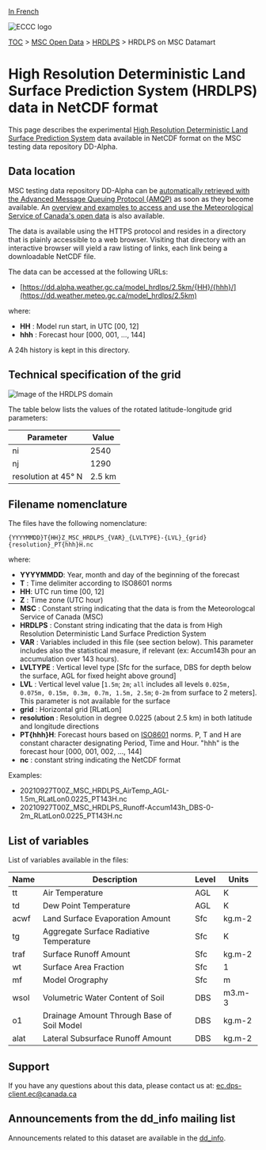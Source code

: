 [In French](readme_hrdlps-datamart_fr.md)

![ECCC logo](../../img_eccc-logo.png)

[TOC](../../readme_en.md) > [MSC Open Data](../readme_en.md) > [HRDLPS](readme_hrdlps_en.md) > HRDLPS on MSC Datamart 

# High Resolution Deterministic Land Surface Prediction System (HRDLPS) data in NetCDF format

This page describes the experimental [High Resolution Deterministic Land Surface Prediction System](./readme_hrdlps_en.md) data available in NetCDF format on the MSC testing data repository DD-Alpha.

## Data location 

MSC testing data repository DD-Alpha can be [automatically retrieved with the Advanced Message Queuing Protocol (AMQP)](../../msc-datamart/amqp_en.md) as soon as they become available. An [overview and examples to access and use the Meteorological Service of Canada's open data](../../usage/readme_en.md) is also available.

The data is available using the HTTPS protocol and resides in a directory that is plainly accessible to a web browser. Visiting that directory with an interactive browser will yield a raw listing of links, each link being a downloadable NetCDF file.

The data can be accessed at the following URLs:

* [https://dd.alpha.weather.gc.ca/model_hrdlps/2.5km/{HH}/{hhh}/](https://dd.weather.meteo.gc.ca/model_hrdlps/2.5km)                  

where:

* __HH__ : Model run start, in UTC [00, 12]
* __hhh__ : Forecast hour [000, 001, ..., 144] 

A 24h history is kept in this directory.

## Technical specification of the grid

![Image of the HRDLPS domain](https://collaboration.cmc.ec.gc.ca/cmc/cmos/public_doc/msc-data/nwp_hrdlps/grille_hrdlps.png)

The table below lists the values of the rotated latitude-longitude grid parameters:

| Parameter | Value |
| ------ | ------ |
| ni | 2540 |
| nj | 1290 |
| resolution at 45° N | 2.5 km |

## Filename nomenclature


The files have the following nomenclature: 

`{YYYYMMDD}T{HH}Z_MSC_HRDLPS_{VAR}_{LVLTYPE}-{LVL}_{grid}{resolution}_PT{hhh}H.nc`

where:

* __YYYYMMDD__: Year, month and day of the beginning of the forecast
* __T__ : Time delimiter according to ISO8601 norms
* __HH__: UTC run time [00, 12]
* __Z__ : Time zone (UTC hour)
* __MSC__ : Constant string indicating that the data is from the Meteorologcal Service of Canada (MSC)
* __HRDLPS__ : Constant string indicating that the data is from High Resolution Deterministic Land Surface Prediction System
* __VAR__ : Variables included in this file (see section below). This parameter includes also the statistical measure, if relevant (ex: Accum143h pour an accumulation over 143 hours).
* __LVLTYPE__ : Vertical level type [Sfc for the surface, DBS for depth below the surface, AGL for fixed height above ground]
* __LVL__ : Vertical level value [`1.5m`; `2m`; `all` includes all levels `0.025m, 0.075m, 0.15m, 0.3m, 0.7m, 1.5m, 2.5m`; `0-2m` from surface to 2 meters]. This parameter is not available for the surface
* __grid__ : Horizontal grid [RLatLon]
* __resolution__ : Resolution in degree 0.0225 (about 2.5 km) in both latitude and longitude directions 
* __PT{hhh}H__: Forecast hours based on [ISO8601](https://en.wikipedia.org/wiki/ISO_8601) norms. P, T and H are constant character designating Period, Time and Hour. "hhh" is the forecast hour [000, 001, 002, ..., 144]
* __nc__ : constant string indicating the NetCDF format

Examples:

* 20210927T00Z_MSC_HRDLPS_AirTemp_AGL-1.5m_RLatLon0.0225_PT143H.nc
* 20210927T00Z_MSC_HRDLPS_Runoff-Accum143h_DBS-0-2m_RLatLon0.0225_PT143H.nc

## List of variables 

List of variables available in the files: 

|Name   | Description|  Level|    Units|
|---------|---------------|----------|----------|
|tt     |Air Temperature                            |   AGL|     K|
|td      |Dew Point Temperature |   AGL|    K|
|acwf      |Land Surface Evaporation Amount |   Sfc|     kg.m-2|
|tg      |Aggregate Surface Radiative Temperature |   Sfc|       K|
|traf      |Surface Runoff Amount |   Sfc|     kg.m-2|
|wt      |Surface Area Fraction |   Sfc|   1|
|mf      |Model Orography |   Sfc|      m|
|wsol      |Volumetric Water Content of Soil |   DBS|    m3.m-3|
|o1      |Drainage Amount Through Base of Soil Model |   DBS|     kg.m-2|
|alat      |Lateral Subsurface Runoff Amount |   DBS|     kg.m-2|


## Support

If you have any questions about this data, please contact us at: [ec.dps-client.ec@canada.ca](mailto:ec.dps-client.ec@canada.ca)

## Announcements from the dd_info mailing list

Announcements related to this dataset are available in the [dd_info](https://lists.ec.gc.ca/cgi-bin/mailman/listinfo/dd_info).

